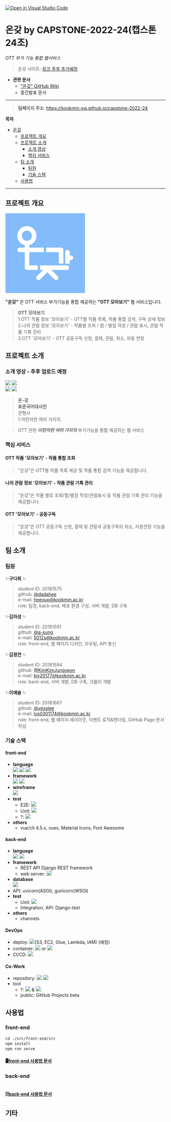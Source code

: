 [![Open in Visual Studio Code](https://classroom.github.com/assets/open-in-vscode-f059dc9a6f8d3a56e377f745f24479a46679e63a5d9fe6f495e02850cd0d8118.svg)](https://classroom.github.com/online_ide?assignment_repo_id=7010679&assignment_repo_type=AssignmentRepo)  
# 온갖 by CAPSTONE-2022-24(캡스톤 24조)  
_OTT 부가 기능 통합 웹서비스_

>온갖 사이트: [링크 추후 추가예정](https://github.com/kookmin-sw/capstone-2022-24/wiki)  

- **관련 문서**
  - ["온갖" GitHub Wiki](https://github.com/kookmin-sw/capstone-2022-24/wiki)  
  - 중간발표 문서

- - -

>**팀페이지 주소**: https://kookmin-sw.github.io/capstone-2022-24  

**목차**
- [온갖](#온갖)
  - [프로젝트 개요](#프로젝트-개요)  
  - [프로젝트 소개](#프로젝트-소개)  
    - [소개 영상](#소개-영상)  
    - [핵심 서비스](#핵심-서비스)  
  - [팀 소개](#팀-소개)  
    - [팀원](#팀원)  
    - [기술 스택](#기술-스택)  
  - [사용법](#사용법)  

- - -

## 프로젝트 개요
![logo image](logo-bg.png)

**"온갖"** 은 OTT 서비스 부가기능을 통합 제공하는 **"OTT 모아보기"** 웹 서비스입니다.

>**OTT 모아보기**  
1.OTT 작품 정보 '모아보기' - OTT별 작품 목록, 작품 통합 검색, 구독 상세 정보  
2.나의 관람 정보 '모아보기' - 작품별 조회 / 찜 / 별점 작성 / 관람 표시, 관람 작품 기록 관리  
3.OTT '모아보기' - OTT 공동구독 신청, 결제, 관람, 취소, 자동 연장

## 프로젝트 소개
### 소개 영상 - 추후 업로드 예정  

<p align="left">
  <img src="https://img.shields.io/github/issues-raw/kookmin-sw/capstone-2022-24?color=lightgreen&style=flat-square">
  <img src="https://img.shields.io/github/issues-closed-raw/kookmin-sw/capstone-2022-24?color=mediumpurple&style=flat-square">
  <br>
  <img src="https://img.shields.io/github/issues-pr-raw/kookmin-sw/capstone-2022-24?color=lightgreen&style=flat-square">
  <img src="https://img.shields.io/github/issues-pr-closed-raw/kookmin-sw/capstone-2022-24?color=mediumpurple&style=flat-square">
</p>

>**온-갖**  
**표준국어대사전**  
관형사  
1.이런저런 여러 가지의.

>OTT 관련 _**이런저런 여러 가지의**_ 부가기능을 통합 제공하는 웹 서비스


### 핵심 서비스  
#### OTT 작품 '모아보기' - 작품 통합 조회  
>"온갖"은 OTT별 작품 목록 제공 및 작품 통합 검색 기능을 제공합니다.  

#### 나의 관람 정보 '모아보기' - 작품 관람 기록 관리  
>"온갖"은 작품 별로 조회/찜/별점 작성/관람표시 등 작품 관람 기록 관리 기능을 제공합니다.  

#### OTT '모아보기' - 공동구독  
>"온갖"은 OTT 공동구독 신청, 결제 및 관람과 공동구독의 취소, 자동연장 기능을 제공합니다.  


## 팀 소개
### 팀원
✨**구다희** ✨
>student ID: 20181575  
github: [@dadahee](https://github.com/dadahee)  
e-mail: [heeouo@kookmin.ac.kr](heeouo@kookmin.ac.kr)  
role: 팀장, back-end, 배포 환경 구성, 서버 개발, DB 구축  

✨**김아성** ✨
>student ID: 20181591  
github: [@a-sung](https://github.com/asung)  
e-mail: [5012s@kookmin.ac.kr](5012s@kookmin.ac.kr)  
role: front-end, 웹 페이지 디자인, 라우팅, API 통신   

✨**김정연** ✨
>student ID: 20181594  
github: [@KimKimJungyeon](https://github.com/KimKimJungyeon)  
e-mail: [kjy20177@kookmin.ac.kr](kjy20177@kookmin.ac.kr)  
role: back-end, 서버 개발, DB 구축, 크롤러 개발  

✨**이예슬** ✨
>student ID: 20181667  
github: [@yesslee](https://github.com/yesslee)  
e-mail: [lys0301174@kookmin.ac.kr](lys0301174@kookmin.ac.kr)  
role: front-end, 웹 페이지 레이아웃, 이벤트 로직&렌더링, GitHub Page 문서 작성

### 기술 스택
#### front-end
- **language**   
  <img src="https://img.shields.io/badge/HTML5-e34f26?style=flat-square&logo=html5&logoColor=white"/>
  <img src="https://img.shields.io/badge/CSS3-1572b6?style=flat-square&logo=css3&logoColor=white"/>
  <img src="https://img.shields.io/badge/JavaScript-f7df1e?style=flat-square&logo=javascript&logoColor=white"/>
- **framework**  
  <img src="https://img.shields.io/badge/Vue.js-4fc08d?style=flat-square&logo=vue.js&logoColor=white"/>
  <img src="https://img.shields.io/badge/Quasar-1976d2?style=flat-square&logo=quasar&logoColor=white"/>
- **wireframe**  
  <img src="https://img.shields.io/badge/Figma-f24e1e?style=flat-square&logo=figma&logoColor=white"/>
- **test**
  - E2E: <img src="https://img.shields.io/badge/Cypress-17202c?style=flat-square&logo=cypress&logoColor=white"/>
  - Unit: <img src="https://img.shields.io/badge/Mocha-8d6748?style=flat-square&logo=mocha&logoColor=white"/>
  - ?: <img src="https://img.shields.io/badge/jest-c21325?style=flat-square&logo=jest&logoColor=white"/>
- **others**  
  - vue/cli 4.5.x, vuex, Material Icons, Font Awesome

#### back-end
- **language**  
  <img src="https://img.shields.io/badge/python3-3776ab?style=flat-square&logo=python&logoColor=white"/>
  <img src="https://img.shields.io/badge/Django-092e20?style=flat-square&logo=django&logoColor=white"/>
- **framework**
  - REST API Django REST framework
  - web server: <img src="https://img.shields.io/badge/NGINX-009639?style=flat-square&logo=nginx&logoColor=white"/>
- **database**  
  <img src="https://img.shields.io/badge/MongoDB-47a248?style=flat-square&logo=mongodb&logoColor=white"/>
- API: uvicorn(ASGI), gunicorn(WSGI)
- **test**
  - Unit: <img src="https://img.shields.io/badge/Pytest-0a9edc?style=flat-square&logo=pytest&logoColor=white"/>
  - Integration, API: Django-test
- **others**
  - channels

#### DevOps
- deploy: <img src="https://img.shields.io/badge/Amazon AWS-ff9900?style=flat-square&logo=amazonaws&logoColor=white"/>(S3, EC2, Glue, Lambda, IAM) (예정)
- container: <img src="https://img.shields.io/badge/Docker-2496ed?style=flat-square&logo=docker&logoColor=white"/> or <img src="https://img.shields.io/badge/Kubernetes-326ce5?style=flat-square&logo=kubernetes&logoColor=white"/>
- CI/CD: <img src="https://img.shields.io/badge/GitHub Actions-2088ff?style=flat-square&logo=githubactions&logoColor=white"/>

#### Co-Work
- repository: <img src="https://img.shields.io/badge/Git-f05032?style=flat-square&logo=git&logoColor=white"/> <img src="https://img.shields.io/badge/GitHub-181717?style=flat-square&logo=github&logoColor=white"/>
- tool
  - ?: <img src="https://img.shields.io/badge/Jira-0052cc?style=flat-square&logo=jira&logoColor=white"/> & <img src="https://img.shields.io/badge/Confluence-172b4d?style=flat-square&logo=confluence&logoColor=white"/>
  - public: GitHub Projects beta

## 사용법
### front-end
~~~shell
cd ./src/front-end/src
npm install
npm run serve
~~~
#### 🖥[front-end 사용법 문서](https://github.com/kookmin-sw/capstone-2022-24/wiki/front-end-%EC%82%AC%EC%9A%A9%EB%B2%95)

### back-end
~~~shell
~~~
#### 🗄[back-end 사용법 문서](https://github.com/kookmin-sw/capstone-2022-24/wiki/back-end-%EC%82%AC%EC%9A%A9%EB%B2%95)

## 기타